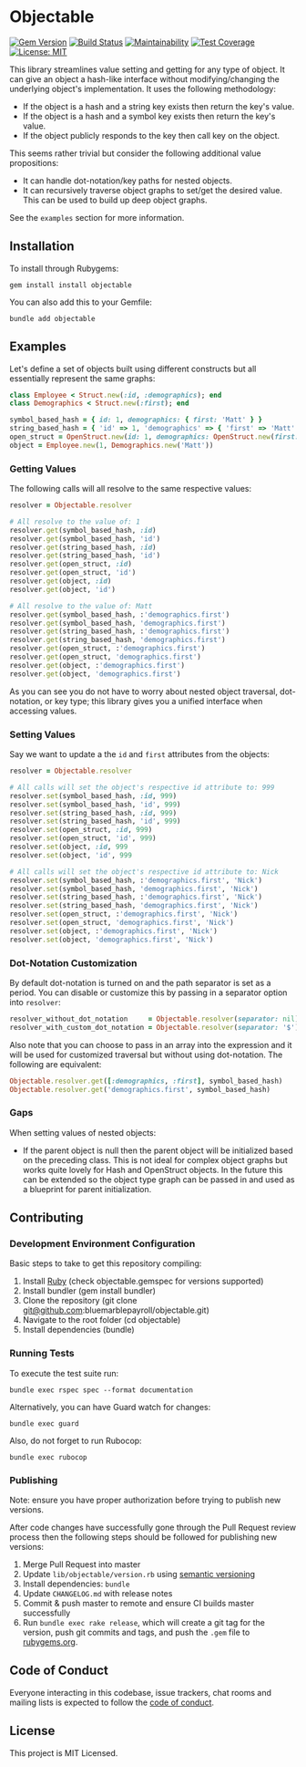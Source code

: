 # Objectable

[![Gem Version](https://badge.fury.io/rb/objectable.svg)](https://badge.fury.io/rb/objectable) [![Build Status](https://travis-ci.org/bluemarblepayroll/objectable.svg?branch=master)](https://travis-ci.org/bluemarblepayroll/objectable) [![Maintainability](https://api.codeclimate.com/v1/badges/047c45ae0016941706e1/maintainability)](https://codeclimate.com/github/bluemarblepayroll/objectable/maintainability) [![Test Coverage](https://api.codeclimate.com/v1/badges/047c45ae0016941706e1/test_coverage)](https://codeclimate.com/github/bluemarblepayroll/objectable/test_coverage) [![License: MIT](https://img.shields.io/badge/License-MIT-yellow.svg)](https://opensource.org/licenses/MIT)

This library streamlines value setting and getting for any type of object.  It can give an object a hash-like interface without modifying/changing the underlying object's implementation.  It uses the following methodology:

* If the object is a hash and a string key exists then return the key's value.
* If the object is a hash and a symbol key exists then return the key's value.
* If the object publicly responds to the key then call key on the object.

This seems rather trivial but consider the following additional value propositions:

* It can handle dot-notation/key paths for nested objects.
* It can recursively traverse object graphs to set/get the desired value.  This can be used to build up deep object graphs.

See the `examples` section for more information.

## Installation

To install through Rubygems:

````
gem install install objectable
````

You can also add this to your Gemfile:

````
bundle add objectable
````

## Examples

Let's define a set of objects built using different constructs but all essentially represent the same graphs:

```ruby
class Employee < Struct.new(:id, :demographics); end
class Demographics < Struct.new(:first); end

symbol_based_hash = { id: 1, demographics: { first: 'Matt' } }
string_based_hash = { 'id' => 1, 'demographics' => { 'first' => 'Matt' } }
open_struct = OpenStruct.new(id: 1, demographics: OpenStruct.new(first: 'Matt'))
object = Employee.new(1, Demographics.new('Matt'))
```

### Getting Values

The following calls will all resolve to the same respective values:

```ruby
resolver = Objectable.resolver

# All resolve to the value of: 1
resolver.get(symbol_based_hash, :id)
resolver.get(symbol_based_hash, 'id')
resolver.get(string_based_hash, :id)
resolver.get(string_based_hash, 'id')
resolver.get(open_struct, :id)
resolver.get(open_struct, 'id')
resolver.get(object, :id)
resolver.get(object, 'id')

# All resolve to the value of: Matt
resolver.get(symbol_based_hash, :'demographics.first')
resolver.get(symbol_based_hash, 'demographics.first')
resolver.get(string_based_hash, :'demographics.first')
resolver.get(string_based_hash, 'demographics.first')
resolver.get(open_struct, :'demographics.first')
resolver.get(open_struct, 'demographics.first')
resolver.get(object, :'demographics.first')
resolver.get(object, 'demographics.first')
```

As you can see you do not have to worry about nested object traversal, dot-notation, or key type; this library gives you a unified interface when accessing values.

### Setting Values

Say we want to update a the `id` and `first` attributes from the objects:

```ruby
resolver = Objectable.resolver

# All calls will set the object's respective id attribute to: 999
resolver.set(symbol_based_hash, :id, 999)
resolver.set(symbol_based_hash, 'id', 999)
resolver.set(string_based_hash, :id, 999)
resolver.set(string_based_hash, 'id', 999)
resolver.set(open_struct, :id, 999)
resolver.set(open_struct, 'id', 999)
resolver.set(object, :id, 999
resolver.set(object, 'id', 999

# All calls will set the object's respective id attribute to: Nick
resolver.set(symbol_based_hash, :'demographics.first', 'Nick')
resolver.set(symbol_based_hash, 'demographics.first', 'Nick')
resolver.set(string_based_hash, :'demographics.first', 'Nick')
resolver.set(string_based_hash, 'demographics.first', 'Nick')
resolver.set(open_struct, :'demographics.first', 'Nick')
resolver.set(open_struct, 'demographics.first', 'Nick')
resolver.set(object, :'demographics.first', 'Nick')
resolver.set(object, 'demographics.first', 'Nick')
```

### Dot-Notation Customization

By default dot-notation is turned on and the path separator is set as a period.  You can disable or customize this by passing in a separator option into `resolver`:

```ruby
resolver_without_dot_notation     = Objectable.resolver(separator: nil)
resolver_with_custom_dot_notation = Objectable.resolver(separator: '$')
```

Also note that you can choose to pass in an array into the expression and it will be used for customized traversal but without using dot-notation.  The following are equivalent:

```ruby
Objectable.resolver.get([:demographics, :first], symbol_based_hash)
Objectable.resolver.get('demographics.first', symbol_based_hash)
```

### Gaps

When setting values of nested objects:

* If the parent object is null then the parent object will be initialized based on the preceding class.  This is not ideal for complex object graphs but works quite lovely for Hash and OpenStruct objects.  In the future this can be extended so the object type graph can be passed in and used as a blueprint for parent initialization.

## Contributing

### Development Environment Configuration

Basic steps to take to get this repository compiling:

1. Install [Ruby](https://www.ruby-lang.org/en/documentation/installation) (check objectable.gemspec for versions supported)
2. Install bundler (gem install bundler)
3. Clone the repository (git clone git@github.com:bluemarblepayroll/objectable.git)
4. Navigate to the root folder (cd objectable)
5. Install dependencies (bundle)

### Running Tests

To execute the test suite run:

````
bundle exec rspec spec --format documentation
````

Alternatively, you can have Guard watch for changes:

````
bundle exec guard
````

Also, do not forget to run Rubocop:

````
bundle exec rubocop
````

### Publishing

Note: ensure you have proper authorization before trying to publish new versions.

After code changes have successfully gone through the Pull Request review process then the following steps should be followed for publishing new versions:

1. Merge Pull Request into master
2. Update ```lib/objectable/version.rb``` using [semantic versioning](https://semver.org)
3. Install dependencies: ```bundle```
4. Update ```CHANGELOG.md``` with release notes
5. Commit & push master to remote and ensure CI builds master successfully
6. Run `bundle exec rake release`, which will create a git tag for the version, push git commits and tags, and push the `.gem` file to [rubygems.org](https://rubygems.org).

## Code of Conduct

Everyone interacting in this codebase, issue trackers, chat rooms and mailing lists is expected to follow the [code of conduct](https://github.com/bluemarblepayroll/objectable/blob/master/CODE_OF_CONDUCT.md).

## License

This project is MIT Licensed.
